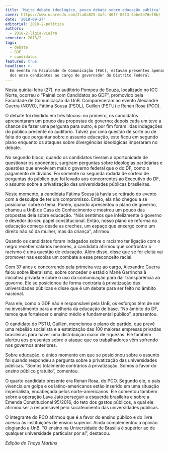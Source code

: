 ```yaml
---
title: 'Muito debate ideológico, pouco debate sobre educação pública'
cover: https://www.ucarecdn.com/2ca0a825-4afc-46ff-8513-4bbe3e76ef8b/
date: '2018-09-27'
editorial: 2018-2-politica
authors:
  - 2018-2-ligia-vieira
semester: 2018/2
tags:
  - debate
  - GDF
  - candidatos
featured: true
headline: >-
  Em evento na Faculdade de Comunicação (FAC), estavam presentes apenas quatro
  dos onze candidatos ao cargo de governador do Distrito Federal
---
```

Nesta quinta-feira (27), no auditório Pompeu de Souza, localizado no ICC Norte, ocorreu  o “Painel com Candidatos ao GDF”, promovido pela Faculdade de Comunicação da UnB. Compareceram ao evento Alexandre Guerra (NOVO), Fátima Sousa (PSOL), Guillen (PSTU) e Renan Rosa (PCO).

O debate foi dividido em três blocos: no primeiro, os candidatos apresentaram um pouco das propostas de governo; depois cada um teve a chance de fazer uma pergunta para outro; e por fim foram lidas indagações do público presente no auditório. Talvez por uma questão de sorte ou de falta do que perguntar sobre o assunto educação, este ficou em segundo plano enquanto os ataques sobre divergências ideológicas imperaram no debate.

No segundo bloco, quando os candidatos tiveram a oportunidade de questionar os oponentes, surgiram perguntas sobre ideologias partidárias e questões que envolviam mais o governo federal que o do DF, como o pagamento de dívidas. Foi somente na segunda rodada de sorteio de perguntas do público que foi levado aos concorrentes ao Executivo do DF, o assunto sobre a privatização das universidades públicas brasileiras.

Neste momento, a candidata Fátima Sousa já havia se retirado do evento com a desculpa de ter um compromisso. Então, ela não chegou a se posicionar sobre o tema. Porém, quando apresentou o plano de governo, chamou a UnB de Casa do Conhecimento e mostrou um pouco das propostas dela sobre educação. “Nós sentimos que infelizmente o governo é devedor do seu papel constitucional. Então, nosso plano de reforma na educação começa desde as creches, um espaço que enxergo como um direito não só da mulher, mas da criança”, afirmou.

Quando os candidatos foram indagados sobre o racismo ter ligação com o negro receber salários menores, a candidata afirmou que confrontar o racismo é uma questão de educação. Além disso, disse que se for eleita vai promover nas escolas um combate a esse preconceito racial.

Com 37 anos e concorrendo pela primeira vez ao cargo, Alexandre Guerra falou sobre liberalismo, sobre conceder o estádio Mané Garrincha à iniciativa privada e sobre o uso da comunicação para dar transparência ao governo. Ele se posicionou de forma contrária à privatização das universidades públicas e disse que é um debate para ser feito no âmbito nacional.

Para ele, como o GDF não é responsável pela UnB, os esforços têm de ser no investimento para a melhoria da educação de base. “No âmbito do DF, temos que fortalecer o ensino médio e fundamental público”, apresentou.

O candidato do PSTU, Guillen, mencionou o plano do partido, que prevê uma rebelião socialista e a estatização das 100 maiores empresas privadas brasileiras para haver uma distribuição maior de riquezas. Ele também alertou aos presentes sobre o ataque que os trabalhadores vêm sofrendo nos governos anteriores.

Sobre educação, o único momento em que se posicionou sobre o assunto foi quando respondeu a pergunta sobre a privatização das universidades públicas. “Somos totalmente contrários à privatização. Somos a favor do ensino público gratuito”, comentou.

O quarto candidato presente era Renan Rosa, do PCO. Segundo ele, o país vivencia um golpe e os latino-americanos estão inserido em uma situação imperialista, encabeçada pelos norte-americanos. Ele comentou também sobre a operação Lava Jato perseguir a esquerda brasileira e sobre a Emenda Constitucional 95/2016,  do teto dos gastos públicos, a qual ele afirmou ser a responsável pelo sucateamento das universidades públicas.

O integrante do PCO afirmou  que é a favor do ensino público e do livre acesso às instituições de ensino superior. Ainda complementou a opinião elogiando a UnB. “O ensino na Universidade de Brasília é superior ao de qualquer universidade particular por aí”, destacou.

_Edição de Thays Martins_
